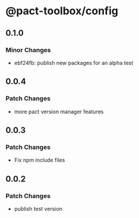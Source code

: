 # @pact-toolbox/config

## 0.1.0

### Minor Changes

- ebf24fb: publish new packages for an alpha test

## 0.0.4

### Patch Changes

- more pact version manager features

## 0.0.3

### Patch Changes

- Fix npm include files

## 0.0.2

### Patch Changes

- publish test version
